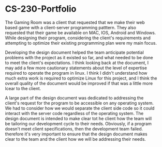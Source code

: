 # CS-230-Portfolio

The Gaming Room was a client that requested that we make their web based game with a client-server programming patttern. They also requested that their game be available on MAC, IOS, Android and Windows. While designing their program, considering the client's requirements and attempting to optimize their existing programming plan were my main focus. 

Developing the design document helped the team anticipate potential problems with the project as it existed so far, and what needed to be done to meet the client's expectations. I think looking back at the document, I may add a few more cautionary statements about the level of expertise required to operate the program in linux. I think I didn't understand how much extra work is required to optimize Linux for this project, and I think the overall quality of the document would be improved if that was a little more lcear to the client. 

A large part of the design document was dedicated to addressing the client's request for the program to be accessible on any operating system. We had to consider how we would separate the client side code so it could interact with the server code regardless of the operating system. The design document is intended to make clear tot he client how the team will be tailoring our development cycle to their needs. Obviously, if a program doesn't meet client specifications, then the development team failed. therefore it's very important to ensure that the design document makes clear to the team and the client how we will be addressing their needs. 
